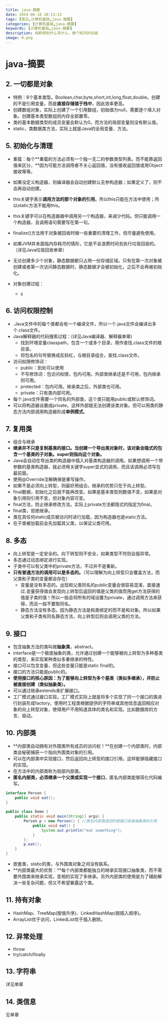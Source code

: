 ```yaml
---
title: java-摘要
date: 2019-06-18 20:13:13
tags: [笔记,计算机基础,java-摘要]
categories: [计算机基础,java-摘要]
keywords: [计算机基础,java-摘要]
description: 纯粹想到什么写什么，做个知识的总结
image: 0.png
---
```




# java-摘要



## 2. 一切都是对象

- 特例：8个基本类型。Boolean,char,byte,short,int,long,float,double。创建的不是引用变量，而是**直接存储值于栈中**，因此效率更高。
- 创建数组对象，实际上创建了一个引用数组，初始值为null，需要逐个填入对象。创建基本类型数组则内存全部置零。
- 类的基本数据类型的成员变量会默认为0。而方法的局部变量则没有默认值。
- static，类数据类方法，实际上就是Java的全局变量、方法。



## 5. 初始化与清理

- 重载：每个**重载的方法必须有一个独一无二的参数类型列表。而不能靠返回值来区分，**因为可能方法调用者不关心返回值，没有接收返回值或用Object接收等等。

- 如果没定义构造器，则编译器会自动创建默认无参构造器；如果定义了，则不会再自动创建。
- this关键字表示**调用方法的那个对象的引用**。所以this只能在方法中使用；所以static方法不能用this。
- this关键字可以在构造器器中调用另一个构造器，来减少代码。但只能调用一个构造器，且调用语句需要写在第一句。
- finalize()方法用于对象被回收时做一些重要的清理工作，但尽量避免使用。
- 如果JVM并未面临内存耗尽的情形，它是不会浪费时间去执行垃圾回收的。（详见Java垃圾回收单章）
- 无论创建多少个对象，静态数据都只占用一份存储区域。只有在第一次对象被创建或者第一次访问静态数据时，静态数据才会被初始化，之后不会再被初始化。
- 对象创建过程：
  - s



## 6. 访问权限控制

- .Java文件中的每个类都会有一个编译文件，所以一个.java文件会编译出多个.class文件。
- Java解释器的代码搜索过程：(详见Java编译器、解释器单章)
  - 找到环境变量classpath，包含一个或多个目录，用作查找.class文件的根目录。
  - 将包名的句号替换成反斜杠，与根目录组合，查找.class文件。
- 访问权限修饰词：
  - public：到处可以使用
  - 不写修饰词：包访问权限，包内可用。外部类继承还是不可用，包内继承则可用。
  - protected：包内可用。继承类之后，外部类也可用。 
  - private：只有类内部可用。
- 每个.java文件需要一个同名的外部类，这个类只能用public或默认修饰词。
- 可以将构造器设置成private，这样外部就无法创建该类对象。但可以用类的静态方法内部调用构造器形成**单例模式**。



## 7. 复用类

- 组合与继承
- **继承并不只是复制基类的接口。当创建一个导出类对象时，该对象会隐式的包含一个基类的子对象。super则指向这个对象。**
- Java会自动在导出类的构造器中插入对基类构造器的调用。如果想调用一个带参数的基类构造器，就必须用关键字super显式的调用，而且该调用必须写在最前面。
- 使用@Override注解确保是重写操作。
- 如果不是必须向上转型，则最好用组合。继承的优势只在于向上转型。
- final数据，初始化之后就不能再改变。如果是基本类型则数值不变，如果是对象引用则引用不变，但对象内容可变。
- final方法，防止继承修改方法。实际上private方法都隐式的指定为final。
- final类，拒绝继承。
- 类在其任何static成员被访问时进行加载，因为构造器也是static方法。
- 在子类被加载前会先加载其父类，以保证父类可用。



## 8. 多态

- 向上转型是一定安全的。向下转型则不安全，如果类型不符则会报异常。
- 多态通过动态绑定进行实现。
- 子类中可以有父类中的private方法，不过并不是重新。
- **只有普通方法的调用可以是多态的。**（可以理解为向上转型只会覆盖方法，而父类和子类的变量都会存在）
  - 变量是没有多态的。出现和父类同名的public变量会很容易混淆，直接通过.变量获得值会发现向上转型后返回的值是父类的值而用get方法获得的值是子类的值！所以一般会将所有的域设置为private，通过调用方法来获得，而且一般不要取同名。
  - 静态方法没有多态。因为静态方法是和类绑定的而不是和对象。所以如果父类和子类有同名静态方法，向上转型后则会调用父类的方法。



## 9. 接口

- 包含抽象方法的类叫做**抽象类**，abstract。
- interface是一个极度抽象的类，允许通过创建一个能够被向上转型为多种基类的类型，来实现某种类似多重继承的特性。
- 接口可以包含变量，但这些变量只能是static final的。
- 接口的方法只能是public的。
- **使用接口的核心原因：为了能够向上转型为多个基类（类似多继承），并防止被直接创建（类似抽象类）。**
- 可以通过继承extends来扩展接口。
- 工厂模式通过接口实现。工厂模式实际上就是将多个实现了同一个接口的类进行封装形成factory，使用时工程类根据提供的字符串或其他信息返回相应对象的向上转型对象，使得用户不用知道具体的类名和实现。比如数据库的方言、驱动。



## 10. 内部类

- **内部类自动拥有对外围类所有成员的访问权！**在创建一个内部类时，内部类会秘密捕获一个指向外围类对象的引用。
- 可以在内部类中实现接口，然后返回向上转型的接口引用。这样能够隐藏接口的实现。
- 在方法中的内部类称为局部内部类。
- **匿名内部类，必须继承一个父类或实现一个接口**，匿名内部类能够简化代码编写。

```java
interface Person {
    public void eat();
}
 
public class Demo {
    public static void main(String[] args) {
        Person p = new Person() { //匿名内部类返回的是接口或者抽象类的引用
            public void eat() {
                System.out.println("eat something");
            }
        };
        p.eat();
    }
}
```

- 嵌套类，static的类，与外围类对象之间没有联系。
- **内部类最大的优势：**每个内部类都能独立的继承实现接口抽象类，而不需要外围类来继承实现，变相的实现了多继承。另外内部类的使用是为了辅助解决一些复杂问题，但又不希望暴露这个类。



## 11. 持有对象

- HashMap、TreeMap(按值升序)、LinkedHashMap(按插入顺序)。
- ArrayList优于访问，LinkedList优于插入删除。



## 12. 异常处理

- throw
- try/catch/finally



## 13. 字符串

详见单章



## 14. 类信息

见单章



































































